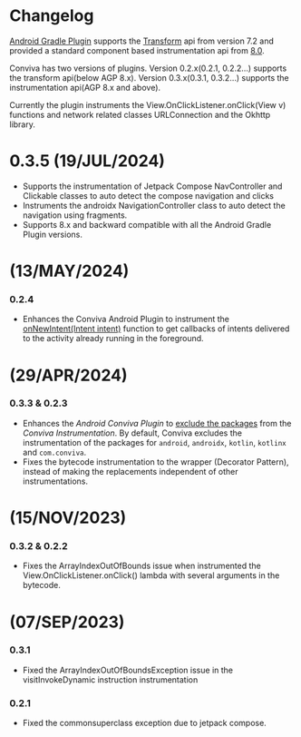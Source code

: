 # Changelog

[Android Gradle Plugin](https://developer.android.com/build/releases/gradle-plugin) supports the [Transform](https://developer.android.com/reference/tools/gradle-api/7.2/com/android/build/api/transform/Transform) api from version 7.2 and provided a standard component based instrumentation api from [8.0](https://developer.android.com/build/releases/gradle-plugin-api-updates).  

Conviva has two versions of plugins. Version 0.2.x(0.2.1, 0.2.2...) supports the transform api(below AGP 8.x). Version 0.3.x(0.3.1, 0.3.2...) supports the instrumentation api(AGP 8.x and above).

Currently the plugin instruments the View.OnClickListener.onClick(View v) functions and network related classes URLConnection and the Okhttp library.

# 0.3.5 (19/JUL/2024)
* Supports the instrumentation of Jetpack Compose NavController and Clickable classes to auto detect the compose navigation and clicks
* Instruments the androidx NavigationController class to auto detect the navigation using fragments.
* Supports 8.x and backward compatible with all the Android Gradle Plugin versions.

# (13/MAY/2024)
### 0.2.4
* Enhances the Conviva Android Plugin to instrument the [onNewIntent(Intent intent)](https://developer.android.com/reference/android/app/Activity#onNewIntent(android.content.Intent)) function to get callbacks of intents delivered to the activity already running in the foreground.

# (29/APR/2024)
### 0.3.3 & 0.2.3
* Enhances the *Android Conviva Plugin* to [exclude the packages](https://github.com/Conviva/conviva-android-plugin?tab=readme-ov-file#to-exclude-the-instrumentation-of-any-specific-package) from the *Conviva Instrumentation*. By default, Conviva excludes the instrumentation of the packages for `android`, `androidx`, `kotlin`, `kotlinx` and `com.conviva`.
* Fixes the bytecode instrumentation to the wrapper (Decorator Pattern), instead of making the replacements independent of other instrumentations.


# (15/NOV/2023)
### 0.3.2 & 0.2.2
* Fixes the ArrayIndexOutOfBounds issue when instrumented the View.OnClickListener.onClick() lambda with several arguments in the bytecode.


# (07/SEP/2023)
### 0.3.1
* Fixed the ArrayIndexOutOfBoundsException issue in the visitInvokeDynamic instruction instrumentation

### 0.2.1
* Fixed the commonsuperclass exception due to jetpack compose.

